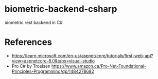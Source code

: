# biometric-backend-csharp
biometric rest backend in C#


# References
- https://learn.microsoft.com/en-us/aspnet/core/tutorials/first-web-api?view=aspnetcore-8.0&tabs=visual-studio
- Pro C# by Troelsen https://www.amazon.ca/Pro-Net-Foundational-Principles-Programming/dp/1484278682
